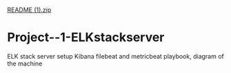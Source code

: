 [README (1).zip](https://github.com/Bhumishubh2601/Project--1-ELKstackserver/files/7623001/README.1.zip)
# Project--1-ELKstackserver
ELK stack server setup Kibana filebeat and metricbeat playbook, diagram of the machine
